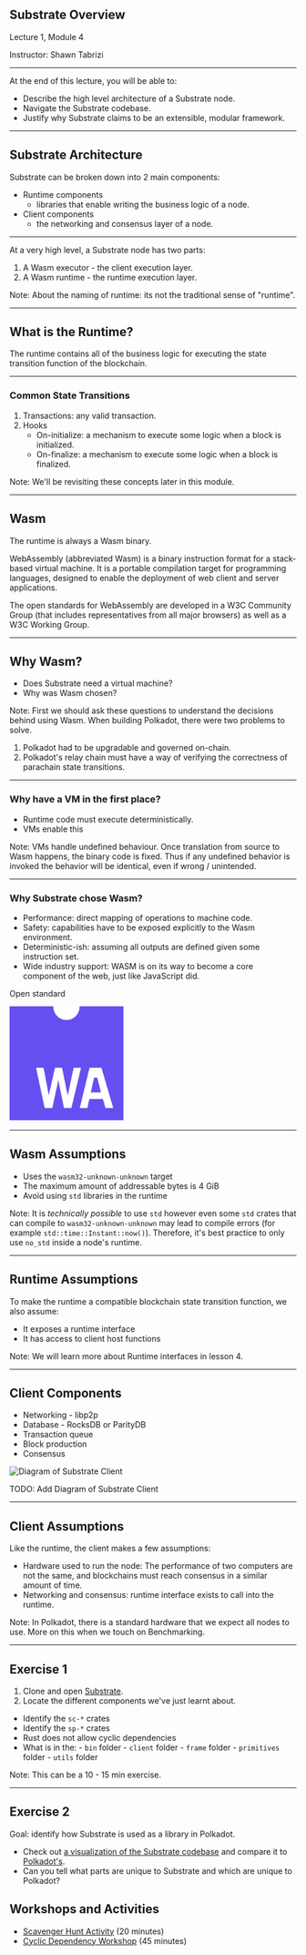## Substrate Overview

Lecture 1, Module 4

Instructor: Shawn Tabrizi

<hr>

At the end of this lecture, you will be able to:

- Describe the high level architecture of a Substrate node.
- Navigate the Substrate codebase.
- Justify why Substrate claims to be an extensible, modular framework.

---

## Substrate Architecture

Substrate can be broken down into 2 main components:

- Runtime components
  - libraries that enable writing the business logic of a node.
- Client components
  - the networking and consensus layer of a node.

---

At a very high level, a Substrate node has two parts:

1. A Wasm executor - the client execution layer.
2. A Wasm runtime - the runtime execution layer.

Note: About the naming of runtime: its not the traditional sense of "runtime".

---

## What is the Runtime?

The runtime contains all of the business logic for executing the state transition function of the blockchain.

---

### Common State Transitions

1. Transactions: any valid transaction.
2. Hooks
   - On-initialize: a mechanism to execute some logic when a block is initialized.
   - On-finalize: a mechanism to execute some logic when a block is finalized.

Note: We'll be revisiting these concepts later in this module.

---

## Wasm

The runtime is always a Wasm binary.

WebAssembly (abbreviated Wasm) is a binary instruction format for a stack-based virtual machine.
It is a portable compilation target for programming languages, designed to enable the deployment of web client and server applications.

The open standards for WebAssembly are developed in a W3C Community Group (that includes representatives from all major browsers) as well as a W3C Working Group.

---

## Why Wasm?

- Does Substrate need a virtual machine?
- Why was Wasm chosen?

Note:
First we should ask these questions to understand the decisions behind using Wasm.
When building Polkadot, there were two problems to solve.

1. Polkadot had to be upgradable and governed on-chain.
1. Polkadot's relay chain must have a way of verifying the correctness of parachain state transitions.

---

### Why have a VM in the first place?

- Runtime code must execute deterministically.
- VMs enable this

Note: VMs handle undefined behaviour. Once translation from source to Wasm happens, the binary code is fixed. Thus if any undefined behavior is invoked the behavior will be identical, even if wrong / unintended.

---

### Why Substrate chose Wasm?

<div class="left">

- Performance: direct mapping of operations to machine code.
- Safety: capabilities have to be exposed explicitly to the Wasm environment.
- Deterministic-ish: assuming all outputs are defined given some instruction set.
- Wide industry support: WASM is on its way to become a core component of the web, just like JavaScript did.

</div>

<div class="right">

Open standard

<img style="width: 200px" src="../../../assets/img/4-Substrate/WebAssembly.png" alt="Wasm Logo">

</div>

---

## Wasm Assumptions

- Uses the `wasm32-unknown-unknown` target
- The maximum amount of addressable bytes is 4 GiB
- Avoid using `std` libraries in the runtime

Note: It is _technically possible_ to use `std` however even some `std` crates that can compile to `wasm32-unknown-unknown` may lead to compile errors (for example `std::time::Instant::now()`).
Therefore, it's best practice to only use `no_std` inside a node's runtime.

---

## Runtime Assumptions

To make the runtime a compatible blockchain state transition function, we also assume:

- It exposes a runtime interface
- It has access to client host functions

Note: We will learn more about Runtime interfaces in lesson 4.

---

## Client Components

<div class="left">

- Networking - libp2p
- Database - RocksDB or ParityDB
- Transaction queue
- Block production
- Consensus

</div>

<div class="right">

![Diagram of Substrate Client](http://placehold.jp/150x150.png)

</div>

TODO: Add Diagram of Substrate Client

---

## Client Assumptions

Like the runtime, the client makes a few assumptions:

- Hardware used to run the node: The performance of two computers are not the same, and blockchains must reach consensus in a similar amount of time.
- Networking and consensus: runtime interface exists to call into the runtime.

Note: In Polkadot, there is a standard hardware that we expect all nodes to use.
More on this when we touch on Benchmarking.

---

## Exercise 1

<div class="left">

1. Clone and open [Substrate](https://github.com/paritytech/substrate/).
1. Locate the different components we've just learnt about.

</div>

<div class="right">

- Identify the `sc-*` crates
- Identify the `sp-*` crates
- Rust does not allow cyclic dependencies
- What is in the: - `bin` folder - `client` folder - `frame` folder - `primitives` folder - `utils` folder
<div>

Note: This can be a 10 - 15 min exercise.

---

## Exercise 2

Goal: identify how Substrate is used as a library in Polkadot.

- Check out [a visualization of the Substrate codebase](https://octo-repo-visualization.vercel.app/?repo=paritytech%2Fsubstrate) and compare it to [Polkadot's](https://octo-repo-visualization.vercel.app/?repo=paritytech%2Fpolkadot).
- Can you tell what parts are unique to Substrate and which are unique to Polkadot?

## Workshops and Activities

- [Scavenger Hunt Activity](./4.1-Workshops_and_Activities/4.1-Substrate_Overview_Workshop.md) (20 minutes)
- [Cyclic Dependency Workshop](./4.1-Workshops_and_Activities/4.1-Substrate_Overview_Workshop.md) (45 minutes)
